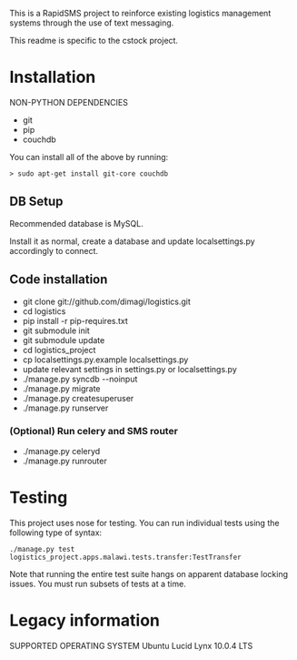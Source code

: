 This is a RapidSMS project to reinforce existing logistics management systems through the use of text messaging.

This readme is specific to the cstock project.

# Installation

NON-PYTHON DEPENDENCIES
* git
* pip
* couchdb

You can install all of the above by running:
```
> sudo apt-get install git-core couchdb
```

## DB Setup

Recommended database is MySQL.

Install it as normal, create a database and update localsettings.py accordingly to connect.

## Code installation

* git clone git://github.com/dimagi/logistics.git
* cd logistics
* pip install -r pip-requires.txt
* git submodule init
* git submodule update
* cd logistics_project
* cp localsettings.py.example localsettings.py
* update relevant settings in settings.py or localsettings.py
* ./manage.py syncdb --noinput
* ./manage.py migrate
* ./manage.py createsuperuser
* ./manage.py runserver

### (Optional) Run celery and SMS router

* ./manage.py celeryd
* ./manage.py runrouter


# Testing

This project uses nose for testing. You can run individual tests using the following type of syntax:

```
./manage.py test logistics_project.apps.malawi.tests.transfer:TestTransfer
```

Note that running the entire test suite hangs on apparent database locking issues. You must run subsets of tests at a time.

# Legacy information

SUPPORTED OPERATING SYSTEM
Ubuntu Lucid Lynx 10.0.4 LTS
